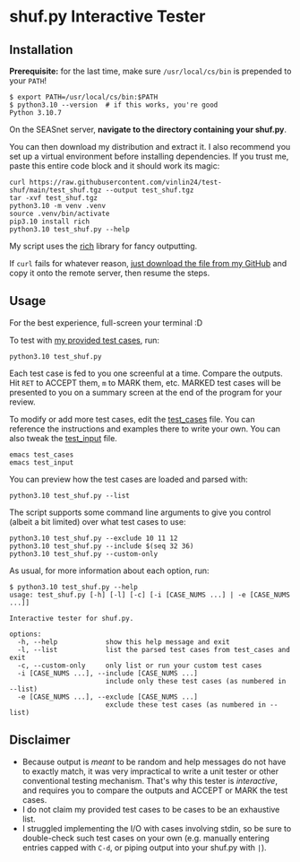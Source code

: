 # shuf.py Interactive Tester

## Installation

**Prerequisite:** for the last time, make sure `/usr/local/cs/bin` is prepended to your `PATH`!

```console
$ export PATH=/usr/local/cs/bin:$PATH
$ python3.10 --version  # if this works, you're good
Python 3.10.7
```

On the SEASnet server, **navigate to the directory containing your shuf.py**.

You can then download my distribution and extract it. I also recommend you set up a virtual environment before installing dependencies. If you trust me, paste this entire code block and it should work its magic:

```shell
curl https://raw.githubusercontent.com/vinlin24/test-shuf/main/test_shuf.tgz --output test_shuf.tgz
tar -xvf test_shuf.tgz
python3.10 -m venv .venv
source .venv/bin/activate
pip3.10 install rich
python3.10 test_shuf.py --help
```

My script uses the [rich](https://github.com/Textualize/rich) library for fancy outputting.

If `curl` fails for whatever reason, [just download the file from my GitHub](https://github.com/vinlin24/test-shuf/blob/main/test_shuf.tgz) and copy it onto the remote server, then resume the steps.

## Usage

For the best experience, full-screen your terminal :D

To test with [my provided test cases](src/test_cases), run:

```
python3.10 test_shuf.py
```

Each test case is fed to you one screenful at a time. Compare the outputs. Hit `RET` to ACCEPT them, `m` to MARK them, etc. MARKED test cases will be presented to you on a summary screen at the end of the program for your review.

To modify or add more test cases, edit the [test_cases](src/test_cases) file. You can reference the instructions and examples there to write your own. You can also tweak the [test_input](src/test_input) file.

```shell
emacs test_cases
emacs test_input
```

You can preview how the test cases are loaded and parsed with:

```shell
python3.10 test_shuf.py --list
```

The script supports some command line arguments to give you control (albeit a bit limited) over what test cases to use:

```shell
python3.10 test_shuf.py --exclude 10 11 12
python3.10 test_shuf.py --include $(seq 32 36)
python3.10 test_shuf.py --custom-only
```

As usual, for more information about each option, run:

```console
$ python3.10 test_shuf.py --help
usage: test_shuf.py [-h] [-l] [-c] [-i [CASE_NUMS ...] | -e [CASE_NUMS ...]]

Interactive tester for shuf.py.

options:
  -h, --help            show this help message and exit
  -l, --list            list the parsed test cases from test_cases and exit
  -c, --custom-only     only list or run your custom test cases
  -i [CASE_NUMS ...], --include [CASE_NUMS ...]
                        include only these test cases (as numbered in --list)
  -e [CASE_NUMS ...], --exclude [CASE_NUMS ...]
                        exclude these test cases (as numbered in --list)
```

## Disclaimer

- Because output is *meant* to be random and help messages do not have to exactly match, it was very impractical to write a unit tester or other conventional testing mechanism. That's why this tester is *interactive*, and requires you to compare the outputs and ACCEPT or MARK the test cases.
- I do not claim my provided test cases to be cases to be an exhaustive list.
- I struggled implementing the I/O with cases involving stdin, so be sure to double-check such test cases on your own (e.g. manually entering entries capped with `C-d`, or piping output into your shuf.py with `|`).
